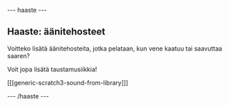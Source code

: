 \--- haaste \---

## Haaste: äänitehosteet

Voitteko lisätä äänitehosteita, jotka pelataan, kun vene kaatuu tai saavuttaa saaren?

Voit jopa lisätä taustamusiikkia!

[[[generic-scratch3-sound-from-library]]]

\--- /haaste \---